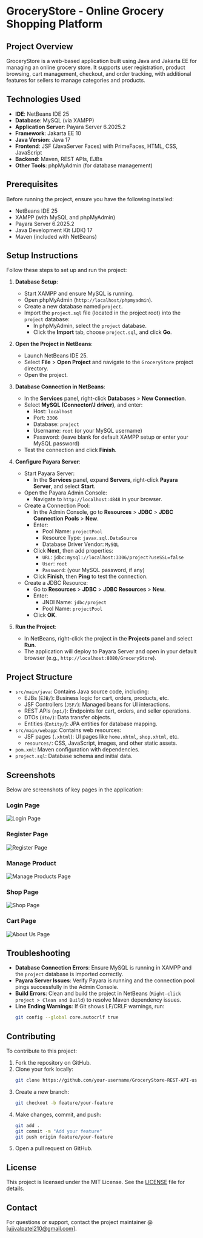 # GroceryStore - Online Grocery Shopping Platform

## Project Overview
GroceryStore is a web-based application built using Java and Jakarta EE for managing an online grocery store. It supports user registration, product browsing, cart management, checkout, and order tracking, with additional features for sellers to manage categories and products.

## Technologies Used
- **IDE**: NetBeans IDE 25
- **Database**: MySQL (via XAMPP)
- **Application Server**: Payara Server 6.2025.2
- **Framework**: Jakarta EE 10
- **Java Version**: Java 17
- **Frontend**: JSF (JavaServer Faces) with PrimeFaces, HTML, CSS, JavaScript
- **Backend**: Maven, REST APIs, EJBs
- **Other Tools**: phpMyAdmin (for database management)

## Prerequisites
Before running the project, ensure you have the following installed:
- NetBeans IDE 25
- XAMPP (with MySQL and phpMyAdmin)
- Payara Server 6.2025.2
- Java Development Kit (JDK) 17
- Maven (included with NetBeans)

## Setup Instructions
Follow these steps to set up and run the project:

1. **Database Setup**:
   - Start XAMPP and ensure MySQL is running.
   - Open phpMyAdmin (`http://localhost/phpmyadmin`).
   - Create a new database named `project`.
   - Import the `project.sql` file (located in the project root) into the `project` database:
     - In phpMyAdmin, select the `project` database.
     - Click the **Import** tab, choose `project.sql`, and click **Go**.

2. **Open the Project in NetBeans**:
   - Launch NetBeans IDE 25.
   - Select **File** > **Open Project** and navigate to the `GroceryStore` project directory.
   - Open the project.

3. **Database Connection in NetBeans**:
   - In the **Services** panel, right-click **Databases** > **New Connection**.
   - Select **MySQL (Connector/J driver)**, and enter:
     - Host: `localhost`
     - Port: `3306`
     - Database: `project`
     - Username: `root` (or your MySQL username)
     - Password: (leave blank for default XAMPP setup or enter your MySQL password)
   - Test the connection and click **Finish**.

4. **Configure Payara Server**:
   - Start Payara Server:
     - In the **Services** panel, expand **Servers**, right-click **Payara Server**, and select **Start**.
   - Open the Payara Admin Console:
     - Navigate to `http://localhost:4848` in your browser.
   - Create a Connection Pool:
     - In the Admin Console, go to **Resources** > **JDBC** > **JDBC Connection Pools** > **New**.
     - Enter:
       - Pool Name: `projectPool`
       - Resource Type: `javax.sql.DataSource`
       - Database Driver Vendor: `MySQL`
     - Click **Next**, then add properties:
       - `URL`: `jdbc:mysql://localhost:3306/project?useSSL=false`
       - `User`: `root`
       - `Password`: (your MySQL password, if any)
     - Click **Finish**, then **Ping** to test the connection.
   - Create a JDBC Resource:
     - Go to **Resources** > **JDBC** > **JDBC Resources** > **New**.
     - Enter:
       - JNDI Name: `jdbc/project`
       - Pool Name: `projectPool`
     - Click **OK**.

5. **Run the Project**:
   - In NetBeans, right-click the project in the **Projects** panel and select **Run**.
   - The application will deploy to Payara Server and open in your default browser (e.g., `http://localhost:8080/GroceryStore`).

## Project Structure
- `src/main/java`: Contains Java source code, including:
  - EJBs (`EJB/`): Business logic for cart, orders, products, etc.
  - JSF Controllers (`JSF/`): Managed beans for UI interactions.
  - REST APIs (`api/`): Endpoints for cart, orders, and seller operations.
  - DTOs (`dto/`): Data transfer objects.
  - Entities (`Entity/`): JPA entities for database mapping.
- `src/main/webapp`: Contains web resources:
  - JSF pages (`.xhtml`): UI pages like `home.xhtml`, `shop.xhtml`, etc.
  - `resources/`: CSS, JavaScript, images, and other static assets.
- `pom.xml`: Maven configuration with dependencies.
- `project.sql`: Database schema and initial data.

## Screenshots
Below are screenshots of key pages in the application:

### Login Page
![Login Page](screenshots/login.png)

### Register Page
![Register Page](screenshots/register.png)

### Manage Product
![Manage Products Page](screenshots/manageproduct.png)

### Shop Page
![Shop Page](screenshots/shop.png)

### Cart Page
![About Us Page](screenshots/aboutus.png)

## Troubleshooting
- **Database Connection Errors**: Ensure MySQL is running in XAMPP and the `project` database is imported correctly.
- **Payara Server Issues**: Verify Payara is running and the connection pool pings successfully in the Admin Console.
- **Build Errors**: Clean and build the project in NetBeans (`Right-click project > Clean and Build`) to resolve Maven dependency issues.
- **Line Ending Warnings**: If Git shows LF/CRLF warnings, run:
  ```bash
  git config --global core.autocrlf true
  ```

## Contributing
To contribute to this project:
1. Fork the repository on GitHub.
2. Clone your fork locally:
   ```bash
   git clone https://github.com/your-username/GroceryStore-REST-API-using-JAVA.git
   ```
3. Create a new branch:
   ```bash
   git checkout -b feature/your-feature
   ```
4. Make changes, commit, and push:
   ```bash
   git add .
   git commit -m "Add your feature"
   git push origin feature/your-feature
   ```
5. Open a pull request on GitHub.

## License
This project is licensed under the MIT License. See the [LICENSE](LICENSE) file for details.

## Contact
For questions or support, contact the project maintainer @ [ujjvalpatel210@gmail.com].